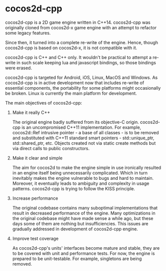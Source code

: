 cocos2d-cpp
===========

cocos2d-cpp is a 2D game engine written in C++14. cocos2d-cpp was originally cloned from cocos2d-x game engine with an attempt to refactor some legacy features.

Since then, it turned into a complete re-write of the engine. Hence, though cocos2d-cpp is based on cocos2d-x, it is not compatible with it.

cocos2d-cpp is C++ and C++ only. It wouldn't be practical to attempt a re-write in such scale keeping lua and javascript bindings, so those bindings were erased.

cocos2d-cpp is targeted for Android, iOS, Linux, MacOS and Windows. As cocos2d-cpp is in active development now that includes re-write of essential components, the portability for some platforms might occasionally be broken. Linux is currently the main platform for development.

The main objectives of cocos2d-cpp:

1.  Make it really C++

    The original engine badly suffered from its objective-C origin. cocos2d-cpp is an uncompromised C++11 implementation. For example, cocos2d::Ref intrusive pointer - a base of all classes - is to be removed and substituted with C++11 standard smart pointers - std::unique_ptr, std::shared_ptr, etc. Objects created not via static create methods but via direct calls to public constructors.

2.  Make it clear and simple

    The aim for cocos2d to make the engine simple in use ironically resulted in an engine itself being unnecessarily complicated. Which in turn inevitably makes the engine vulnerable to bugs and hard to maintain. Moreover, it eventually leads to ambiguity and complexity in usage patterns. cocos2d-cpp is trying to follow the KISS principle.

3.  Increase performance

    The original codebase contains many suboptimal implementations that result in decreased performance of the engine. Many optimizations in the original codebase might have made sense a while ago, but these days some of them are nothing but insufficiencies. This issues are gradually addressed in development of cocos2d-cpp engine.

4.  Improve test coverage

    As cocos2d-cpp's units' interfaces become mature and stable, they are to be covered with unit and performance tests. For now, the engine is prepared to be unit-testable. For example, singletons are being removed.
